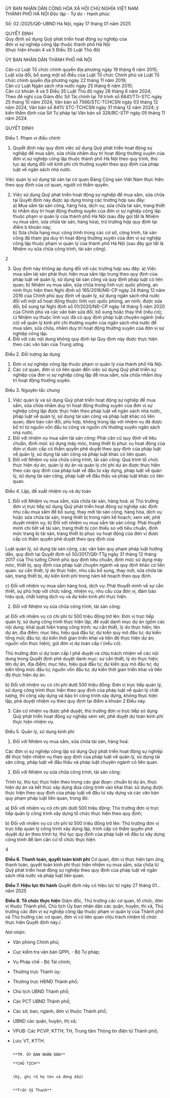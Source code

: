ỦY BAN NHÂN DÂN       CỘNG HÒA XÃ HỘI CHỦ NGHĨA VIỆT NAM  
THÀNH PHỐ HÀ NỘI     Độc lập - Tự do - Hạnh phúc

Số: 02        /2025/QĐ-UBND     Hà Nội, ngày 17 tháng 01 năm 2025

QUYẾT ĐỊNH  
Quy định sử dụng Quỹ phát triển hoạt động sự nghiệp của  
đơn vị sự nghiệp công lập thuộc thành phố Hà Nội  
(thực hiện khoản 4 và 5 Điều 35 Luật Thủ đô)

ỦY BAN NHÂN DÂN THÀNH PHỐ HÀ NỘI

Căn cứ Luật Tổ chức chính quyền địa phương ngày 19 tháng 6 năm 2015; Luật sửa đổi, bổ sung một số điều của Luật Tổ chức Chính phủ và Luật Tổ chức chính quyền địa phương ngày 22 tháng 11 năm 2019;  
Căn cứ Luật Ngân sách nhà nước ngày 25 tháng 6 năm 2015;  
Căn cứ khoản 4 và 5 Điều 35 Luật Thủ đô ngày 28 tháng 6 năm 2024;  
Theo đề nghị của Giám đốc Sở Tài chính tại Tờ trình số 6641/TTr-STC ngày 25 tháng 10 năm 2024, Văn bản số 7566/STC-TCHCSN ngày 03 tháng 12 năm 2024, Văn bản số 8411/ STC-TCHCSN ngày 31 tháng 12 năm 2024; ý kiến thẩm định của Sở Tư pháp tại Văn bản số 328/BC-STP ngày 05 tháng 11 năm 2024.

QUYẾT ĐỊNH:

Điều 1. Phạm vi điều chỉnh  
1. Quyết định này quy định việc sử dụng Quỹ phát triển hoạt động sự nghiệp để mua sắm, sửa chữa nhằm duy trì hoạt động thường xuyên của đơn vị sự nghiệp công lập thuộc thành phố Hà Nội theo quy trình, thủ tục áp dụng đối với kinh phí chi thường xuyên theo quy định của pháp luật về ngân sách nhà nước.

Việc quản lý sử dụng tài sản tại cơ quan Đảng Cộng sản Việt Nam thực hiện theo quy định của cơ quan, người có thẩm quyền.

2. Việc sử dụng Quỹ phát triển hoạt động sự nghiệp để mua sắm, sửa chữa tại Quyết định này được áp dụng trong các trường hợp sau đây:  
a) Mua sắm tài sản công, hàng hóa, dịch vụ; sửa chữa tài sản, trang thiết bị nhằm duy trì hoạt động thường xuyên của đơn vị sự nghiệp công lập thuộc phạm vi quản lý của thành phố Hà Nội (sau đây gọi tắt là Nhiệm vụ mua sắm, sửa chữa tài sản, hàng hóa), trừ trường hợp quy định tại điểm b khoản này;  
b) Sửa chữa hạng mục công trình trong các cơ sở, công trình, tài sản công đã tham gia duy trì hoạt động thường xuyên của đơn vị sự nghiệp công lập thuộc phạm vi quản lý của thành phố Hà Nội (sau đây gọi tắt là Nhiệm vụ sửa chữa công trình, tài sản công).


2

3. Quy định này không áp dụng đối với các trường hợp sau đây:
a) Việc mua sắm tài sản phải thực hiện mua sắm tập trung theo quy định của
pháp luật về quản lý, sử dụng tài sản công và quy định pháp luật có liên quan;
b) Nhiệm vụ mua sắm, sửa chữa trong lĩnh vực quốc phòng, an ninh thực hiện
theo Nghị định số 165/2016/NĐ-CP ngày 24 tháng 12 năm 2016 của Chính phủ quy
định về quản lý, sử dụng ngân sách nhà nước đối với một số hoạt động thuộc lĩnh
vực quốc phòng, an ninh, được sửa đổi, bổ sung tại Nghị định số 01/2020/NĐ-CP
ngày 14 tháng 5 năm 2020 của Chính phủ và các văn bản sửa đổi, bổ sung hoặc thay
thế (nếu có);
c) Nhiệm vụ thuộc lĩnh vực đã có quy định pháp luật chuyên ngành (nếu có) về
quản lý kinh phí chi thường xuyên của ngân sách nhà nước để mua sắm, sửa chữa,
nhằm duy trì hoạt động thường xuyên của đơn vị sự nghiệp công lập.
4. Đối với các nội dung không quy định tại Quy định này được thực hiện theo
các văn bản của Trung ương.

Điều 2. Đối tượng áp dụng
1. Đơn vị sự nghiệp công lập thuộc phạm vi quản lý của thành phố Hà Nội.
2. Các cơ quan, đơn vị có liên quan đến việc sử dụng Quỹ phát triển sự nghiệp của
đơn vị sự nghiệp công lập để mua sắm, sửa chữa nhằm duy trì hoạt động thường
xuyên.

Điều 3. Nguyên tắc chung
1. Việc quản lý và sử dụng Quỹ phát triển hoạt động sự nghiệp để mua sắm, sửa
chữa nhằm duy trì hoạt động thường xuyên của đơn vị sự nghiệp công lập được thực
hiện theo pháp luật về ngân sách nhà nước, pháp luật về quản lý, sử dụng tài sản
công và pháp luật khác có liên quan; đảm bảo cân đối, phù hợp, không trùng lắp với
nhiệm vụ đã được bố trí từ nguồn vốn đầu tư công và nguồn chi thường xuyên ngân
sách nhà nước.
2. Đối với nhiệm vụ mua sắm tài sản công: Phải căn cứ quy định về tiêu chuẩn,
định mức sử dụng máy móc, trang thiết bị phục vụ hoạt động của đơn vị được cấp
có thẩm quyền phê duyệt theo quy định của pháp luật về quản lý, sử dụng tài sản
công và pháp luật khác có liên quan.
3. Đối với Nhiệm vụ sửa chữa công trình, tài sản công: Quá trình tổ chức thực hiện
dự án, quản lý dự án và quản lý chi phí dự án được thực hiện theo các quy định của
pháp luật về đầu tư xây dựng, pháp luật về quản lý, sử dụng tài sản công, pháp luật
về đấu thầu và pháp luật khác có liên quan.

Điều 4. Lập, đề xuất nhiệm vụ và dự toán
1. Đối với Nhiệm vụ mua sắm, sửa chữa tài sản, hàng hoá:
a) Thủ trưởng đơn vị trực tiếp sử dụng Quỹ phát triển hoạt động sự nghiệp xác
định nhu cầu mua sắm để bổ sung, thay mới tài sản công, hàng hóa, dịch vụ hoặc
sửa chữa tài sản, trang thiết bị trong năm kế hoạch; xem xét, phê duyệt nhiệm vụ;
b) Đối với nhiệm vụ mua sắm tài sản công: Phải thuyết minh chi tiết về tài sản,
trang thiết bị còn thiếu so với tiêu chuẩn, định mức trang bị tài sản, trang thiết bị
phục vụ hoạt động của đơn vị được cấp có thẩm quyền phê duyệt theo quy định của

Luật quản lý, sử dụng tài sản công, các văn bản quy phạm pháp luật hướng dẫn, quy định tại Quyết định số 50/2017/QĐ-TTg ngày 31 tháng 12 tháng 2017 của Thủ tướng Chính phủ quy định tiêu chuẩn, định mức sử dụng máy móc, thiết bị, quy định của pháp luật chuyên ngành và quy định khác có liên quan: sự cần thiết, lý do thực hiện, nhu cầu bổ sung, thay mới, sửa chữa tài sản, trang thiết bị, dự kiến kinh phí trong năm kế hoạch theo quy định.

c) Đối với nhiệm vụ mua sắm hàng hoá, dịch vụ: Phải thuyết minh về sự cần thiết, sự phù hợp với chức năng, nhiệm vụ, nhu cầu của đơn vị, đảm bảo hiệu quả, chất lượng dịch vụ và dự kiến kinh phí thực hiện.

2. Đối với Nhiệm vụ sửa chữa công trình, tài sản công:

a) Đối với nhiệm vụ có chi phí từ 500 triệu đồng trở lên: Đơn vị trực tiếp quản lý, sử dụng công trình thực hiện lập, đề xuất danh mục dự án (gồm các nội dung: khái quát hiện trạng công trình; sự cần thiết, lý do thực hiện; tên dự án, địa điểm; mục tiêu, hiệu quả đầu tư; dự kiến quy mô đầu tư; dự kiến tổng mức đầu tư; dự kiến thời gian triển khai và tiến độ thực hiện dự án; nguồn vốn thực hiện), gửi đơn vị dự toán cấp I (nếu có).

Thủ trưởng đơn vị dự toán cấp I phê duyệt và chịu trách nhiệm về các nội dung trong Quyết định phê duyệt danh mục: sự cần thiết, lý do thực hiện; tên dự án, địa điểm; mục tiêu, hiệu quả đầu tư; dự kiến quy mô đầu tư; dự kiến tổng mức đầu tư; nguồn vốn đầu tư; dự kiến thời gian triển khai và tiến độ thực hiện dự án.

b) Đối với nhiệm vụ có chi phí dưới 500 triệu đồng: Đơn vị trực tiếp quản lý, sử dụng công trình thực hiện theo quy định của pháp luật về quản lý chất lượng, thi công xây dựng và bảo trì công trình xây dựng, không thực hiện lập, phê duyệt nhiệm vụ theo quy định tại điểm a khoản 2 Điều này.

3. Căn cứ nhiệm vụ được phê duyệt, thủ trưởng đơn vị trực tiếp sử dụng Quỹ phát triển hoạt động sự nghiệp xem xét, phê duyệt dự toán kinh phí thực hiện nhiệm vụ.

Điều 5. Quản lý, sử dụng kinh phí

1. Đối với Nhiệm vụ mua sắm, sửa chữa tài sản, hàng hoá:

Các đơn vị sự nghiệp công lập sử dụng Quỹ phát triển hoạt động sự nghiệp để thực hiện nhiệm vụ theo quy định của pháp luật về quản lý, sử dụng tài sản công, pháp luật về đấu thầu và pháp luật chuyên ngành có liên quan.

2. Đối với Nhiệm vụ sửa chữa công trình, tài sản công:

Trình tự, thủ tục thực hiện theo trong các giai đoạn: chuẩn bị dự án, thực hiện dự án và kết thúc xây dựng đưa công trình vào khai thác sử dụng được thực hiện theo quy định của pháp luật về đầu tư xây dựng và các văn bản quy phạm pháp luật liên quan, trong đó:

a) Đối với nhiệm vụ có chi phí dưới 500 triệu động: Thủ trưởng đơn vị trực tiếp quản lý công trình xây dựng tổ chức thực hiện theo quy định;

b) Đối với nhiệm vụ có chi phí từ 500 triệu đồng trở lên: Thủ trưởng đơn vị trực tiếp quản lý công trình xây dựng lập, trình cấp có thẩm quyền phê duyệt dự án theo trình tự, thủ tục quy định của pháp luật về đầu tư xây dựng công trình để làm căn cứ tổ chức thực hiện.

4

**Điều 6. Thanh toán, quyết toán kinh phí**
      Cơ quan, đơn vị thực hiện tạm ứng, thanh toán, quyết toán kinh phí thực hiện nhiệm vụ mua sắm, sửa chữa từ Quỹ phát triển hoạt động sự nghiệp theo quy định của pháp luật về ngân sách nhà nước và pháp luật liên quan.

**Điều 7. Hiệu lực thi hành**
      Quyết định này có hiệu lực từ ngày 27 tháng 01... năm 2025

**Điều 8. Tổ chức thực hiện**
      Giám đốc, Thủ trưởng các cơ quan, tổ chức, đơn vị thuộc Thành phố, Chủ tịch Ủy ban nhân dân các quận, huyện, thị xã, Thủ trưởng các đơn vị sự nghiệp công lập thuộc phạm vi quản lý của Thành phố và Thủ trưởng các cơ quan, đơn vị có liên quan chịu trách nhiệm tổ chức thực hiện Quyết định này./.

*Nơi nhận:*
- Văn phòng Chính phủ;
- Cục kiểm tra văn bản QPPL - Bộ Tư pháp;
- Vụ Pháp chế - Bộ Tài chính;
- Thường trực Thành ủy;
- Thường trực HĐND Thành phố;
- Chủ tịch UBND Thành phố;
- Các PCT UBND Thành phố;
- Các sở, ban, ngành, đơn vị thuộc Thành phố;
- UBND các quận, huyện, thị xã;
- VPUB: Các PCVP, KTTH, TH, Trung tâm Thông tin điện tử Thành phố;
- Lưu: VT, KTTH.

                                                                                          **TM. ỦY BAN NHÂN DÂN**
                                                                                                     **CHỦ TỊCH**

                                                                                         (Ký, ghi rõ họ tên và đóng dấu)

                                                                                              **Trần Sỹ Thanh**
